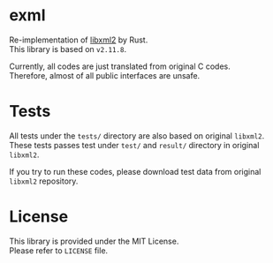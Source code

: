 # exml

Re-implementation of [libxml2](https://gitlab.gnome.org/GNOME/libxml2) by Rust.\
This library is based on `v2.11.8`.

Currently, all codes are just translated from original C codes.\
Therefore, almost of all public interfaces are unsafe.

# Tests

All tests under the `tests/` directory are also based on original `libxml2`.\
These tests passes test under `test/` and `result/` directory in original `libxml2`.

If you try to run these codes, please download test data from original `libxml2` repository.

# License

This library is provided under the MIT License.  
Please refer to `LICENSE` file.
